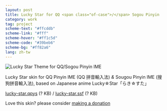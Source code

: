 ```yaml
---
layout: post
title: Lucky Star for QQ <span class="of-case">/</span> Sogou Pinyin
category: work
tag: project
scheme-text: "#ffcddb"
scheme-link: "#fff"
scheme-hover: "#ff1c5d"
scheme-code: "#39beb6"
scheme-bg: "#ff82a6"
lang: zh-tw
---
```


<p><img src="{{ site.file }}/lucky-star-for-sogou_large.png" alt="Lucky Star Theme for QQ/Sogou Pinyin IME"></p>

<p>Lucky Star skin for QQ Pinyin IME (QQ 拼音輸入法) <i>&amp;</i> Sougou Pinyin IME (搜狗拼音輸入法), based on Japanese anime Lucky☆Star「らき☆すた」</p>

<p class="download"><a href="http://shuru.qq.com/skin_detail?skin_id=4293199403">lucky-star.qpys</a> (? KB) / <a href="https://pinyin.sogou.com/skins/detail/view/info/307818">lucky-star.ssf</a> (? KB)</p>

<p class="store">Love this skin? please consider <a href="{{ '/donate/' | relative_url }}">making a donation</a></p>
